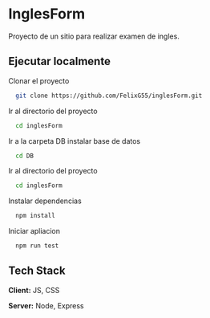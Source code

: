

# InglesForm

Proyecto de un sitio para realizar examen de ingles. 


## Ejecutar localmente

Clonar el proyecto

```bash
  git clone https://github.com/FelixG55/inglesForm.git
```

Ir al directorio del proyecto

```bash
  cd inglesForm
```
Ir a la carpeta DB instalar base de datos

```bash
  cd DB
```
Ir al directorio del proyecto

```bash
  cd inglesForm
```

Instalar dependencias 

```bash
  npm install
```

Iniciar apliacion

```bash
  npm run test
```


## Tech Stack

**Client:** JS, CSS

**Server:** Node, Express



